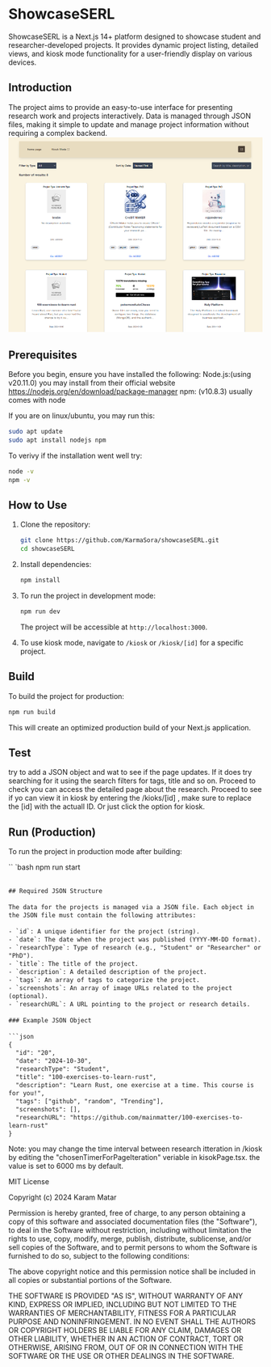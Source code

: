 # ShowcaseSERL

ShowcaseSERL is a Next.js 14+ platform designed to showcase student and researcher-developed projects. It provides dynamic project listing, detailed views, and kiosk mode functionality for a user-friendly display on various devices.

## Introduction

The project aims to provide an easy-to-use interface for presenting research work and projects interactively. Data is managed through JSON files, making it simple to update and manage project information without requiring a complex backend.
![overviewpage image](image.png)

## Prerequisites

Before you begin, ensure you have installed the following:
Node.js:(using v20.11.0) you may install from their official website https://nodejs.org/en/download/package-manager
npm: (v10.8.3) usually comes with node

If you are on linux/ubuntu, you may run this:

```bash
sudo apt update
sudo apt install nodejs npm
```

To verivy if the installation went well try:

```bash
node -v
npm -v
```

## How to Use

1. Clone the repository:

   ```bash
   git clone https://github.com/KarmaSora/showcaseSERL.git
   cd showcaseSERL
   ```

2. Install dependencies:

   ```bash
   npm install
   ```

3. To run the project in development mode:

   ```bash
   npm run dev
   ```

   The project will be accessible at `http://localhost:3000`.

4. To use kiosk mode, navigate to `/kiosk` or `/kiosk/[id]` for a specific project.

## Build

To build the project for production:

```bash
npm run build
```

This will create an optimized production build of your Next.js application.

## Test

try to add a JSON object and wat to see if the page updates. If it does try searching for it using the search filters for tags, title and so on. Proceed to check you can access the detailed page about the research. Proceed to see if yo can view it in kiosk by entering the /kioks/[id] , make sure to replace the [id] with the actuall ID. Or just click the option for kiosk.

## Run (Production)

To run the project in production mode after building:

`` `bash
npm run start

````

## Required JSON Structure

The data for the projects is managed via a JSON file. Each object in the JSON file must contain the following attributes:

- `id`: A unique identifier for the project (string).
- `date`: The date when the project was published (YYYY-MM-DD format).
- `researchType`: Type of research (e.g., "Student" or "Researcher" or "PhD").
- `title`: The title of the project.
- `description`: A detailed description of the project.
- `tags`: An array of tags to categorize the project.
- `screenshots`: An array of image URLs related to the project (optional).
- `researchURL`: A URL pointing to the project or research details.

### Example JSON Object

```json
{
  "id": "20",
  "date": "2024-10-30",
  "researchType": "Student",
  "title": "100-exercises-to-learn-rust",
  "description": "Learn Rust, one exercise at a time. This course is for you!",
  "tags": ["github", "random", "Trending"],
  "screenshots": [],
  "researchURL": "https://github.com/mainmatter/100-exercises-to-learn-rust"
}
````

Note: you may change the time interval between research itteration in /kiosk by editing the "chosenTimerForPageIteration" veriable in kisokPage.tsx. the value is set to 6000 ms by default.

MIT License

Copyright (c) 2024 Karam Matar

Permission is hereby granted, free of charge, to any person obtaining a copy
of this software and associated documentation files (the "Software"), to deal
in the Software without restriction, including without limitation the rights
to use, copy, modify, merge, publish, distribute, sublicense, and/or sell
copies of the Software, and to permit persons to whom the Software is
furnished to do so, subject to the following conditions:

The above copyright notice and this permission notice shall be included in all
copies or substantial portions of the Software.

THE SOFTWARE IS PROVIDED "AS IS", WITHOUT WARRANTY OF ANY KIND, EXPRESS OR
IMPLIED, INCLUDING BUT NOT LIMITED TO THE WARRANTIES OF MERCHANTABILITY,
FITNESS FOR A PARTICULAR PURPOSE AND NONINFRINGEMENT. IN NO EVENT SHALL THE
AUTHORS OR COPYRIGHT HOLDERS BE LIABLE FOR ANY CLAIM, DAMAGES OR OTHER
LIABILITY, WHETHER IN AN ACTION OF CONTRACT, TORT OR OTHERWISE, ARISING FROM,
OUT OF OR IN CONNECTION WITH THE SOFTWARE OR THE USE OR OTHER DEALINGS IN THE
SOFTWARE.
